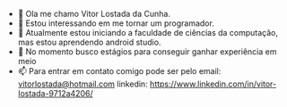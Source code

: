 - 👋 Ola me chamo Vitor Lostada da Cunha.
- 👀 Estou interessando em me tornar um programador.
- 🌱 Atualmente estou iniciando a faculdade de ciências da computação, mas estou aprendendo android studio.
- 💞️ No momento busco estágios para conseguir ganhar experiência em meio 
- 📫 Para entrar em contato comigo pode ser pelo email: vitorlostada@hotmail.com linkedin: https://www.linkedin.com/in/vitor-lostada-9712a4206/

<!---
VitorCunhaP/VitorCunhaP is a ✨ special ✨ repository because its `README.md` (this file) appears on your GitHub profile.
You can click the Preview link to take a look at your changes.
--->
